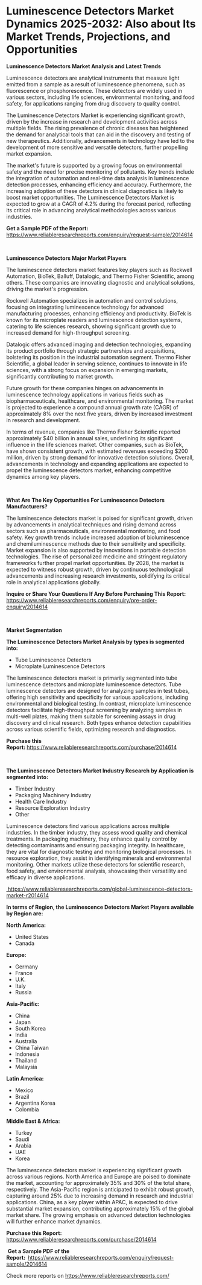<p><h1>Luminescence Detectors Market Dynamics 2025-2032: Also about Its Market Trends, Projections, and Opportunities</h1></p><p><strong>Luminescence Detectors Market Analysis and Latest Trends</strong></p>
<p><p>Luminescence detectors are analytical instruments that measure light emitted from a sample as a result of luminescence phenomena, such as fluorescence or phosphorescence. These detectors are widely used in various sectors, including life sciences, environmental monitoring, and food safety, for applications ranging from drug discovery to quality control.</p><p>The Luminescence Detectors Market is experiencing significant growth, driven by the increase in research and development activities across multiple fields. The rising prevalence of chronic diseases has heightened the demand for analytical tools that can aid in the discovery and testing of new therapeutics. Additionally, advancements in technology have led to the development of more sensitive and versatile detectors, further propelling market expansion.</p><p>The market's future is supported by a growing focus on environmental safety and the need for precise monitoring of pollutants. Key trends include the integration of automation and real-time data analysis in luminescence detection processes, enhancing efficiency and accuracy. Furthermore, the increasing adoption of these detectors in clinical diagnostics is likely to boost market opportunities. The Luminescence Detectors Market is expected to grow at a CAGR of 4.2% during the forecast period, reflecting its critical role in advancing analytical methodologies across various industries.</p></p>
<p><strong>Get a Sample PDF of the Report:&nbsp;</strong> <a href="https://www.reliableresearchreports.com/enquiry/request-sample/2014614?utm_campaign=2954&utm_medium=2&utm_source=Github&utm_content=ia&utm_term=29032025&utm_id=luminescence-detectors">https://www.reliableresearchreports.com/enquiry/request-sample/2014614</a></p>
<p>&nbsp;</p>
<p><strong>Luminescence Detectors Major Market Players</strong></p>
<p><p>The luminescence detectors market features key players such as Rockwell Automation, BioTek, Balluff, Datalogic, and Thermo Fisher Scientific, among others. These companies are innovating diagnostic and analytical solutions, driving the market's progression. </p><p>Rockwell Automation specializes in automation and control solutions, focusing on integrating luminescence technology for advanced manufacturing processes, enhancing efficiency and productivity. BioTek is known for its microplate readers and luminescence detection systems, catering to life sciences research, showing significant growth due to increased demand for high-throughput screening.</p><p>Datalogic offers advanced imaging and detection technologies, expanding its product portfolio through strategic partnerships and acquisitions, bolstering its position in the industrial automation segment. Thermo Fisher Scientific, a global leader in serving science, continues to innovate in life sciences, with a strong focus on expansion in emerging markets, significantly contributing to market growth.</p><p>Future growth for these companies hinges on advancements in luminescence technology applications in various fields such as biopharmaceuticals, healthcare, and environmental monitoring. The market is projected to experience a compound annual growth rate (CAGR) of approximately 8% over the next five years, driven by increased investment in research and development.</p><p>In terms of revenue, companies like Thermo Fisher Scientific reported approximately $40 billion in annual sales, underlining its significant influence in the life sciences market. Other companies, such as BioTek, have shown consistent growth, with estimated revenues exceeding $200 million, driven by strong demand for innovative detection solutions. Overall, advancements in technology and expanding applications are expected to propel the luminescence detectors market, enhancing competitive dynamics among key players.</p></p>
<p>&nbsp;</p>
<p><strong>What Are The Key Opportunities For Luminescence Detectors Manufacturers?</strong></p>
<p><p>The luminescence detectors market is poised for significant growth, driven by advancements in analytical techniques and rising demand across sectors such as pharmaceuticals, environmental monitoring, and food safety. Key growth trends include increased adoption of bioluminescence and chemiluminescence methods due to their sensitivity and specificity. Market expansion is also supported by innovations in portable detection technologies. The rise of personalized medicine and stringent regulatory frameworks further propel market opportunities. By 2028, the market is expected to witness robust growth, driven by continuous technological advancements and increasing research investments, solidifying its critical role in analytical applications globally.</p></p>
<p><strong>Inquire or Share Your Questions If Any Before Purchasing This Report:</strong> <a href="https://www.reliableresearchreports.com/enquiry/pre-order-enquiry/2014614?utm_campaign=2954&utm_medium=2&utm_source=Github&utm_content=ia&utm_term=29032025&utm_id=luminescence-detectors">https://www.reliableresearchreports.com/enquiry/pre-order-enquiry/2014614</a></p>
<p>&nbsp;</p>
<p><strong>Market Segmentation</strong></p>
<p><strong>The Luminescence Detectors Market Analysis by types is segmented into:</strong></p>
<p><ul><li>Tube Luminescence Detectors</li><li>Microplate Luminescence Detectors</li></ul></p>
<p><p>The luminescence detectors market is primarily segmented into tube luminescence detectors and microplate luminescence detectors. Tube luminescence detectors are designed for analyzing samples in test tubes, offering high sensitivity and specificity for various applications, including environmental and biological testing. In contrast, microplate luminescence detectors facilitate high-throughput screening by analyzing samples in multi-well plates, making them suitable for screening assays in drug discovery and clinical research. Both types enhance detection capabilities across various scientific fields, optimizing research and diagnostics.</p></p>
<p><strong>Purchase this Report:&nbsp;</strong><a href="https://www.reliableresearchreports.com/purchase/2014614?utm_campaign=2954&utm_medium=2&utm_source=Github&utm_content=ia&utm_term=29032025&utm_id=luminescence-detectors">https://www.reliableresearchreports.com/purchase/2014614</a></p>
<p>&nbsp;</p>
<p><strong>The Luminescence Detectors Market Industry Research by Application is segmented into:</strong></p>
<p><ul><li>Timber Industry</li><li>Packaging Machinery Industry</li><li>Health Care Industry</li><li>Resource Exploration Industry</li><li>Other</li></ul></p>
<p><p>Luminescence detectors find various applications across multiple industries. In the timber industry, they assess wood quality and chemical treatments. In packaging machinery, they enhance quality control by detecting contaminants and ensuring packaging integrity. In healthcare, they are vital for diagnostic testing and monitoring biological processes. In resource exploration, they assist in identifying minerals and environmental monitoring. Other markets utilize these detectors for scientific research, food safety, and environmental analysis, showcasing their versatility and efficacy in diverse applications.</p></p>
<p><a href="https://www.reliableresearchreports.com/global-luminescence-detectors-market-r2014614?utm_campaign=2954&utm_medium=2&utm_source=Github&utm_content=ia&utm_term=29032025&utm_id=luminescence-detectors">&nbsp;https://www.reliableresearchreports.com/global-luminescence-detectors-market-r2014614</a></p>
<p><strong>In terms of Region, the Luminescence Detectors Market Players available by Region are:</strong></p>
<p>
    <p> <strong> North America: </strong>
        <ul>
            <li>United States</li>
            <li>Canada</li>
        </ul>
        </p> 
    <p> <strong> Europe: </strong>
        <ul>
            <li>Germany</li>
            <li>France</li>
            <li>U.K.</li>
            <li>Italy</li>
            <li>Russia</li>
        </ul>
        </p> 
    <p> <strong> Asia-Pacific: </strong>
        <ul>
            <li>China</li>
            <li>Japan</li>
            <li>South Korea</li>
            <li>India</li>
            <li>Australia</li>
            <li>China Taiwan</li>
            <li>Indonesia</li>
            <li>Thailand</li>
            <li>Malaysia</li>
        </ul>
        </p> 
    <p> <strong> Latin America: </strong>
        <ul>
            <li>Mexico</li>
            <li>Brazil</li>
            <li>Argentina Korea</li>
            <li>Colombia</li>
        </ul>
        </p> 
    <p> <strong> Middle East & Africa: </strong>
        <ul>
            <li>Turkey</li>
            <li>Saudi</li>
            <li>Arabia</li>
            <li>UAE</li>
            <li>Korea</li>
        </ul>
    </p>
    </p>
<p><p>The luminescence detectors market is experiencing significant growth across various regions. North America and Europe are poised to dominate the market, accounting for approximately 35% and 30% of the total share, respectively. The Asia-Pacific region is anticipated to exhibit robust growth, capturing around 25% due to increasing demand in research and industrial applications. China, as a key player within APAC, is expected to drive substantial market expansion, contributing approximately 15% of the global market share. The growing emphasis on advanced detection technologies will further enhance market dynamics.</p></p>
<p><strong>Purchase this Report: </strong><a href="https://www.reliableresearchreports.com/purchase/2014614?utm_campaign=2954&utm_medium=2&utm_source=Github&utm_content=ia&utm_term=29032025&utm_id=luminescence-detectors">https://www.reliableresearchreports.com/purchase/2014614</a></p>
<p>&nbsp;<strong>Get a Sample PDF of the Report:&nbsp;&nbsp;</strong><a href="https://www.reliableresearchreports.com/enquiry/request-sample/2014614?utm_campaign=2954&utm_medium=2&utm_source=Github&utm_content=ia&utm_term=29032025&utm_id=luminescence-detectors">https://www.reliableresearchreports.com/enquiry/request-sample/2014614</a></p>
<p><strong></strong></p>
<p>Check more reports on <a href="https://www.reliableresearchreports.com/?utm_campaign=2954&utm_medium=2&utm_source=Github&utm_content=ia&utm_term=29032025&utm_id=luminescence-detectors">https://www.reliableresearchreports.com/</a></p>